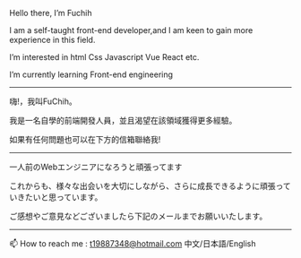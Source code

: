 Hello there, I’m Fuchih

I am a self-taught front-end developer,and I am keen to gain more experience in this field.

I’m interested in html Css Javascript Vue React etc.

I’m currently learning Front-end engineering

----------------------------

嗨!，我叫FuChih。

我是一名自學的前端開發人員，並且渴望在該領域獲得更多經驗。

如果有任何問題也可以在下方的信箱聯絡我!

----------------------------

一人前のWebエンジニアになろうと頑張ってます

これからも、様々な出会いを大切にしながら、さらに成長できるように頑張っていきたいと思っています。


ご感想やご意見などございましたら下記のメールまでお願いいたします。

----------------------------

📫 How to reach me : t19887348@hotmail.com
中文/日本語/English


